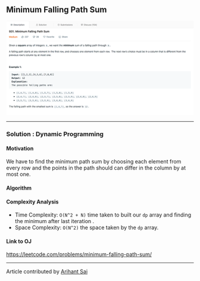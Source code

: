 ## Minimum Falling Path Sum

![Question](./../Images/MinimumFallingPathSum/question.png)

---

### Solution : Dynamic Programming

####  Motivation
We have to find the minimum path sum by choosing each element from every row and the points in the path should can differ in the column by at most one.



#### Algorithm




#### Complexity Analysis
* Time Complexity: `O(N^2 + N)` time taken to built our `dp` array and finding the minimum after last iteration .
* Space Complexity: `O(N^2)` the space taken by the `dp` array.


#### Link to OJ
https://leetcode.com/problems/minimum-falling-path-sum/

---
Article contributed by [Arihant Sai](https://github.com/Arihant1467)

